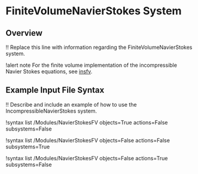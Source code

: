 # FiniteVolumeNavierStokes System

## Overview

!! Replace this line with information regarding the FiniteVolumeNavierStokes system.

!alert note
For the finite volume implementation of the incompressible Navier Stokes equations, see [insfv](navier_stokes/insfv.md).

## Example Input File Syntax

!! Describe and include an example of how to use the IncompressibleNavierStokes system.

!syntax list /Modules/NavierStokesFV objects=True actions=False subsystems=False

!syntax list /Modules/NavierStokesFV objects=False actions=False subsystems=True

!syntax list /Modules/NavierStokesFV objects=False actions=True subsystems=False

